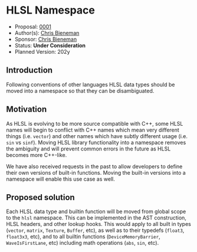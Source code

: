 # HLSL Namespace

* Proposal: [0001](0001-hlsl-namespace.md)
* Author(s): [Chris Bieneman](https://github.com/llvm-beanz)
* Sponsor: [Chris Bieneman](https://github.com/llvm-beanz)
* Status: **Under Consideration**
* Planned Version: 202y

## Introduction

Following conventions of other languages HLSL data types should be moved into a
namespace so that they can be disambiguated.

## Motivation

As HLSL is evolving to be more source compatible with C++, some HLSL names will
begin to conflict with C++ names which mean very different things (i.e.
`vector`) and other names which have subtly different usage (i.e. `sin` vs
`sinf`). Moving HLSL library functionality into a namespace removes the
ambiguity and will prevent common errors in the future as HLSL becomes more
C++-like.

We have also received requests in the past to allow developers to
define their own versions of built-in functions. Moving the built-in versions
into a namespace will enable this use case as well.

## Proposed solution

Each HLSL data type and builtin function will be moved from global scope to the
`hlsl` namespace. This can be implemented in the AST construction, HLSL headers,
and other lookup hooks. This would apply to all built in types (`vector`,
`matrix`, `Texture`, `Buffer`, etc), as well as to their typedefs (`float3`,
`float3x3`, etc), and to all builtin functions (`DeviceMemoryBarrier`,
`WaveIsFirstLane`, etc) including math operations (`abs`, `sin`, etc).
